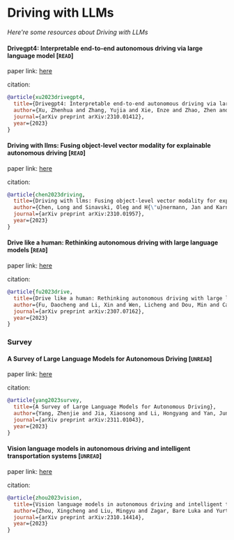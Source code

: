 # Driving with LLMs
*Here're some resources about Driving with LLMs*


#### Drivegpt4: Interpretable end-to-end autonomous driving via large language model [`READ`]

paper link: [here](https://arxiv.org/pdf/2310.01412)

citation: 
```bibtex
@article{xu2023drivegpt4,
  title={Drivegpt4: Interpretable end-to-end autonomous driving via large language model},
  author={Xu, Zhenhua and Zhang, Yujia and Xie, Enze and Zhao, Zhen and Guo, Yong and Wong, Kenneth KY and Li, Zhenguo and Zhao, Hengshuang},
  journal={arXiv preprint arXiv:2310.01412},
  year={2023}
}
```


#### Driving with llms: Fusing object-level vector modality for explainable autonomous driving [`READ`]

paper link: [here](https://arxiv.org/pdf/2310.01957)

citation: 
```bibtex
@article{chen2023driving,
  title={Driving with llms: Fusing object-level vector modality for explainable autonomous driving},
  author={Chen, Long and Sinavski, Oleg and H{\"u}nermann, Jan and Karnsund, Alice and Willmott, Andrew James and Birch, Danny and Maund, Daniel and Shotton, Jamie},
  journal={arXiv preprint arXiv:2310.01957},
  year={2023}
}
```
    

#### Drive like a human: Rethinking autonomous driving with large language models [`READ`]

paper link: [here](https://arxiv.org/pdf/2307.07162)

citation: 
```bibtex
@article{fu2023drive,
  title={Drive like a human: Rethinking autonomous driving with large language models},
  author={Fu, Daocheng and Li, Xin and Wen, Licheng and Dou, Min and Cai, Pinlong and Shi, Botian and Qiao, Yu},
  journal={arXiv preprint arXiv:2307.07162},
  year={2023}
}
```


### Survey


#### A Survey of Large Language Models for Autonomous Driving [`UNREAD`]

paper link: [here](https://arxiv.org/pdf/2311.01043)

citation: 
```bibtex
@article{yang2023survey,
  title={A Survey of Large Language Models for Autonomous Driving},
  author={Yang, Zhenjie and Jia, Xiaosong and Li, Hongyang and Yan, Junchi},
  journal={arXiv preprint arXiv:2311.01043},
  year={2023}
}
```

#### Vision language models in autonomous driving and intelligent transportation systems [`UNREAD`]

paper link: [here](https://arxiv.org/pdf/2310.14414)

citation: 
```bibtex
@article{zhou2023vision,
  title={Vision language models in autonomous driving and intelligent transportation systems},
  author={Zhou, Xingcheng and Liu, Mingyu and Zagar, Bare Luka and Yurtsever, Ekim and Knoll, Alois C},
  journal={arXiv preprint arXiv:2310.14414},
  year={2023}
}
```
    
    
    
